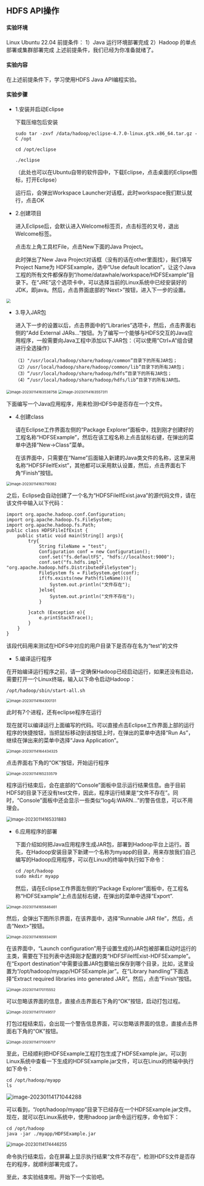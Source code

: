 ## HDFS API操作

#### 实验环境

  Linux Ubuntu 22.04
  前提条件：
  1）Java 运行环境部署完成
  2）Hadoop 的单点部署或集群部署完成
  上述前提条件，我们已经为你准备就绪了。

#### 实验内容

  在上述前提条件下，学习使用HDFS Java API编程实验。

#### 实验步骤


- 1.安装并启动Eclipse

  下载压缩包后安装

  ```
  sudo tar -zxvf /data/hadoop/eclipse-4.7.0-linux.gtk.x86_64.tar.gz -C /opt
  ```

  ```
  cd /opt/eclipse
  ```

  ```
  ./eclipse
  ```

  （此处也可以在Ubuntu自带的软件园中，下载Eclipse，点击桌面的Eclipse图标，打开Eclipse）

  运行后，会弹出Workspace Launcher对话框，此时workspace我们默认就行，点击OK

- 2.创建项目

  进入Eclipse后，会默认进入Welcome标签页，点击标签的叉号，退出Welcome标签。

  点击左上角工具栏File，点击New下面的Java Project。

  此时弹出了New Java Project对话框（没有的话在other里面找），我们填写Project Name为 HDFSExample，选中“Use default location”，让这个Java工程的所有文件都保存到“/home/datawhale/workspace/HDFSExample”目录下。在“JRE”这个选项卡中，可以选择当前的Linux系统中已经安装好的JDK，即java。然后，点击界面底部的“Next>”按钮，进入下一步的设置。

<img src="https://github.com/wzfer/picgo/raw/main/juicy-bigdata/experiments_imgs/image-20230114163412703.png"  style="zoom: 67%;" />

- 3.导入JAR包

  进入下一步的设置以后，点击界面中的“Libraries”选项卡，然后，点击界面右侧的“Add External JARs…”按钮。为了编写一个能够与HDFS交互的Java应用程序，一般需要向Java工程中添加以下JAR包：（可以使用“Ctrl+A”组合键进行全选操作）

  ```
  （1）"/usr/local/hadoop/share/hadoop/common”目录下的所有JAR包；
  （2）/usr/local/hadoop/share/hadoop/common/lib”目录下的所有JAR包；
  （3）“/usr/local/hadoop/share/hadoop/hdfs”目录下的所有JAR包；
  （4）“/usr/local/hadoop/share/hadoop/hdfs/lib”目录下的所有JAR包。
  ```

<img src="https://github.com/wzfer/picgo/raw/main/juicy-bigdata/experiments_imgs/image-20230114163538758.png" alt="image-20230114163538758" style="zoom:67%;" />

<img src="https://github.com/wzfer/picgo/raw/main/juicy-bigdata/experiments_imgs/image-20230114163557311.png" alt="image-20230114163557311" style="zoom:67%;" />



下面编写一个Java应用程序，用来检测HDFS中是否存在一个文件。

- 4.创建class

  请在Eclipse工作界面左侧的“Package Explorer”面板中，找到刚才创建好的工程名称“HDFSExample”，然后在该工程名称上点击鼠标右键，在弹出的菜单中选择“New->Class”菜单。

  在该界面中，只需要在“Name”后面输入新建的Java类文件的名称，这里采用名称“HDFSFileIfExist”，其他都可以采用默认设置，然后，点击界面右下角“Finish”按钮。

<img src="https://github.com/wzfer/picgo/raw/main/juicy-bigdata/experiments_imgs/image-20230114163719382.png" alt="image-20230114163719382" style="zoom:67%;" />

之后，Eclipse会自动创建了一个名为“HDFSFileIfExist.java”的源代码文件，请在该文件中输入以下代码：

    import org.apache.hadoop.conf.Configuration;
    import org.apache.hadoop.fs.FileSystem;
    import org.apache.hadoop.fs.Path;
    public class HDFSFileIfExist {
        public static void main(String[] args){
            try{
                String fileName = "test";
                Configuration conf = new Configuration();
                conf.set("fs.defaultFS", "hdfs://localhost:9000");
                conf.set("fs.hdfs.impl", "org.apache.hadoop.hdfs.DistributedFileSystem");
                FileSystem fs = FileSystem.get(conf);
                if(fs.exists(new Path(fileName))){
                    System.out.println("文件存在");
                }else{
                    System.out.println("文件不存在");
                }
     
            }catch (Exception e){
                e.printStackTrace();
            }
        }
    }
该段代码用来测试在HDFS中对应的用户目录下是否存在名为“test”的文件

- 5.编译运行程序

在开始编译运行程序之前，请一定确保Hadoop已经启动运行，如果还没有启动，需要打开一个Linux终端，输入以下命令启动Hadoop：

```
/opt/hadoop/sbin/start-all.sh
```

<img src="https://github.com/wzfer/picgo/raw/main/juicy-bigdata/experiments_imgs/image-20230114164300131.png" alt="image-20230114164300131" style="zoom:67%;" />

此时有7个进程，还有eclipse程序在运行

现在就可以编译运行上面编写的代码。可以直接点击Eclipse工作界面上部的运行程序的快捷按钮，当把鼠标移动到该按钮上时，在弹出的菜单中选择“Run As”，继续在弹出来的菜单中选择“Java Application”。

<img src="https://github.com/wzfer/picgo/raw/main/juicy-bigdata/experiments_imgs/image-20230114164434325.png" alt="image-20230114164434325" style="zoom:67%;" />

点击界面右下角的“OK”按钮，开始运行程序

<img src="https://github.com/wzfer/picgo/raw/main/juicy-bigdata/experiments_imgs/image-20230114165233579.png" alt="image-20230114165233579" style="zoom:67%;" />

程序运行结束后，会在底部的“Console”面板中显示运行结果信息。由于目前HDFS的目录下还没有test文件，因此，程序运行结果是“文件不存在”。同时，“Console”面板中还会显示一些类似“log4j:WARN…”的警告信息，可以不用理会。

<img src="https://github.com/wzfer/picgo/raw/main/juicy-bigdata/experiments_imgs/image-20230114165331883.png" alt="image-20230114165331883" style="zoom:80%;" />

- 6.应用程序的部署

  下面介绍如何把Java应用程序生成JAR包，部署到Hadoop平台上运行。首先，在Hadoop安装目录下新建一个名称为myapp的目录，用来存放我们自己编写的Hadoop应用程序，可以在Linux的终端中执行如下命令：

  ```
  cd /opt/hadoop
  sudo mkdir myapp
  ```

  然后，请在Eclipse工作界面左侧的“Package Explorer”面板中，在工程名称“HDFSExample”上点击鼠标右键，在弹出的菜单中选择“Export”.

<img src="https://github.com/wzfer/picgo/raw/main/juicy-bigdata/experiments_imgs/image-20230114165846461.png" alt="image-20230114165846461" style="zoom:67%;" />

然后，会弹出下图所示界面，在该界面中，选择“Runnable JAR file”，然后，点击“Next>”按钮。

<img src="https://github.com/wzfer/picgo/raw/main/juicy-bigdata/experiments_imgs/image-20230114165934091.png" alt="image-20230114165934091" style="zoom:67%;" />

在该界面中，“Launch configuration”用于设置生成的JAR包被部署启动时运行的主类，需要在下拉列表中选择刚才配置的类“HDFSFileIfExist-HDFSExample”。在“Export destination”中需要设置JAR包要输出保存到哪个目录，比如，这里设置为“/opt/hadoop/myapp/HDFSExample.jar”。在“Library handling”下面选择“Extract required libraries into generated JAR”。然后，点击“Finish”按钮。

<img src="https://github.com/wzfer/picgo/raw/main/juicy-bigdata/experiments_imgs/image-20230114170115552.png" alt="image-20230114170115552" style="zoom:67%;" />

可以忽略该界面的信息，直接点击界面右下角的“OK”按钮，启动打包过程。

<img src="https://github.com/wzfer/picgo/raw/main/juicy-bigdata/experiments_imgs/image-20230114170149517.png" alt="image-20230114170149517" style="zoom:67%;" />

打包过程结束后，会出现一个警告信息界面，可以忽略该界面的信息，直接点击界面右下角的“OK”按钮。

<img src="https://github.com/wzfer/picgo/raw/main/juicy-bigdata/experiments_imgs/image-20230114171008717.png" alt="image-20230114171008717" style="zoom:67%;" />

至此，已经顺利把HDFSExample工程打包生成了HDFSExample.jar。可以到Linux系统中查看一下生成的HDFSExample.jar文件，可以在Linux的终端中执行如下命令：

```
cd /opt/hadoop/myapp
ls
```

![image-20230114171044288](https://github.com/wzfer/picgo/raw/main/juicy-bigdata/experiments_imgs/image-20230114171044288.png)

可以看到，“/opt/hadoop/myapp”目录下已经存在一个HDFSExample.jar文件。现在，就可以在Linux系统中，使用hadoop jar命令运行程序，命令如下：

```
cd /opt/hadoop
java -jar ./myapp/HDFSExample.jar
```

<img src="https://github.com/wzfer/picgo/raw/main/juicy-bigdata/experiments_imgs/image-20230114174446255.png" alt="image-20230114174446255" style="zoom: 80%;" />

命令执行结束后，会在屏幕上显示执行结果“文件不存在”，检测HDFS文件是否存在的程序，就顺利部署完成了。

至此，本实验结束啦。开始下一个实验吧。
